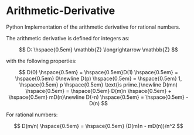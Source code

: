# Arithmetic-Derivative
Python Implementation of the arithmetic derivative for rational numbers.

The arithmetic derivative is defined for integers as:

$$
D: \hspace{0.5em} \mathbb{Z} \longrightarrow \mathbb{Z}
$$

with the following properties:

$$
D(0) \hspace{0.5em} = \hspace{0.5em}D(1) \hspace{0.5em} = \hspace{0.5em} 0\newline
D(p) \hspace{0.5em} = \hspace{0.5em} 1, \hspace{0.5em} p \hspace{0.5em} \text{is prime.}\newline
D(mn) \hspace{0.5em} = \hspace{0.5em} D(m)n \hspace{0.5em} + \hspace{0.5em} mD(n)\newline
D(-n) \hspace{0.5em} = \hspace{0.5em} -D(n)
$$

For rational numbers:

$$
D(m/n) \hspace{0.5em} = \hspace{0.5em} (D(m)n - mD(n))/n^2
$$
